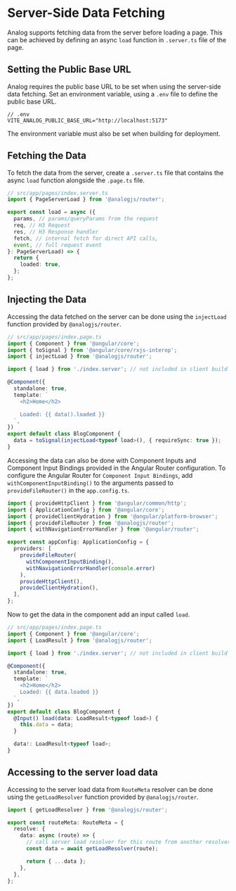 # Server-Side Data Fetching

Analog supports fetching data from the server before loading a page. This can be achieved by defining an async `load` function in `.server.ts` file of the page.

## Setting the Public Base URL

Analog requires the public base URL to be set when using the server-side data fetching. Set an environment variable, using a `.env` file to define the public base URL.

```
// .env
VITE_ANALOG_PUBLIC_BASE_URL="http://localhost:5173"
```

The environment variable must also be set when building for deployment.

## Fetching the Data

To fetch the data from the server, create a `.server.ts` file that contains the async `load` function alongside the `.page.ts` file.

```ts
// src/app/pages/index.server.ts
import { PageServerLoad } from '@analogjs/router';

export const load = async ({
  params, // params/queryParams from the request
  req, // H3 Request
  res, // H3 Response handler
  fetch, // internal fetch for direct API calls,
  event, // full request event
}: PageServerLoad) => {
  return {
    loaded: true,
  };
};
```

## Injecting the Data

Accessing the data fetched on the server can be done using the `injectLoad` function provided by `@analogjs/router`.

```ts
// src/app/pages/index.page.ts
import { Component } from '@angular/core';
import { toSignal } from '@angular/core/rxjs-interop';
import { injectLoad } from '@analogjs/router';

import { load } from './index.server'; // not included in client build

@Component({
  standalone: true,
  template: `
    <h2>Home</h2>

    Loaded: {{ data().loaded }}
  `,
})
export default class BlogComponent {
  data = toSignal(injectLoad<typeof load>(), { requireSync: true });
}
```

Accessing the data can also be done with Component Inputs and Component Input Bindings provided in the Angular Router configuration. To configure the Angular Router for `Component Input Bindings`, add `withComponentInputBinding()` to the arguments passed to `provideFileRouter()` in the `app.config.ts`.

```ts
import { provideHttpClient } from '@angular/common/http';
import { ApplicationConfig } from '@angular/core';
import { provideClientHydration } from '@angular/platform-browser';
import { provideFileRouter } from '@analogjs/router';
import { withNavigationErrorHandler } from '@angular/router';

export const appConfig: ApplicationConfig = {
  providers: [
    provideFileRouter(
      withComponentInputBinding(),
      withNavigationErrorHandler(console.error)
    ),
    provideHttpClient(),
    provideClientHydration(),
  ],
};
```

Now to get the data in the component add an input called `load`.

```ts
// src/app/pages/index.page.ts
import { Component } from '@angular/core';
import { LoadResult } from '@analogjs/router';

import { load } from './index.server'; // not included in client build

@Component({
  standalone: true,
  template: `
    <h2>Home</h2>
    Loaded: {{ data.loaded }}
  `,
})
export default class BlogComponent {
  @Input() load(data: LoadResult<typeof load>) {
    this.data = data;
  }

  data!: LoadResult<typeof load>;
}
```

## Accessing to the server load data

Accessing to the server load data from `RouteMeta` resolver can be done using the `getLoadResolver` function provided by `@analogjs/router`.

```ts
import { getLoadResolver } from '@analogjs/router';

export const routeMeta: RouteMeta = {
  resolve: {
    data: async (route) => {
      // call server load resolver for this route from another resolver
      const data = await getLoadResolver(route);

      return { ...data };
    },
  },
};
```
